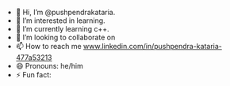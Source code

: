 - 👋 Hi, I’m @pushpendrakataria.
- 👀 I’m interested in learning.
- 🌱 I’m currently learning c++.
- 💞️ I’m looking to collaborate on 
- 📫 How to reach me www.linkedin.com/in/pushpendra-kataria-477a53213
- 😄 Pronouns: he/him
- ⚡ Fun fact: 

<!---
pushpendrakataria/pushpendrakataria is a ✨ special ✨ repository because its `README.md` (this file) appears on your GitHub profile.
You can click the Preview link to take a look at your changes.
--->

